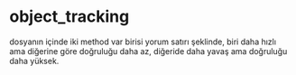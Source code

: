 # object_tracking
dosyanın içinde iki method var birisi yorum satırı şeklinde, biri daha hızlı ama diğerine göre doğruluğu daha az, diğeride daha yavaş ama doğruluğu daha yüksek.
